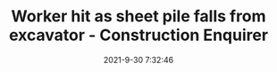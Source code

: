 ---
"title": "Worker hit as sheet pile falls from excavator - Construction Enquirer"
"date": "2021-9-30 7:32:46"
"feed_name": "GOOGLENEWSCONSTRUCTION"
"feed_website": "https://news.google.com/search?q=construction%2Bincident&hl=en-US&gl=US&ceid=US:en"
"feed_rss": "https://news.google.com/rss/search?q=construction%2Bincident&hl=en-US&gl=US&ceid=US:en"
"link": "https://www.constructionenquirer.com/2021/09/30/worker-hit-as-sheet-pile-falls-from-excavator/"
"source": "{'href': 'https://www.constructionenquirer.com', 'title': 'Construction Enquirer'}"
"file": "_posts/2021-1-1-fde872f36336745d8ccc30f144e1f95fc44a634d.md"
"accident": "1"
"drilling": "0"
"dead": "0"
"injured": "1"
"arrested": "0"
"where": "construction site"
"causes": "hit"
"place": "unknown place"
"place_uri": "unknown place"
---